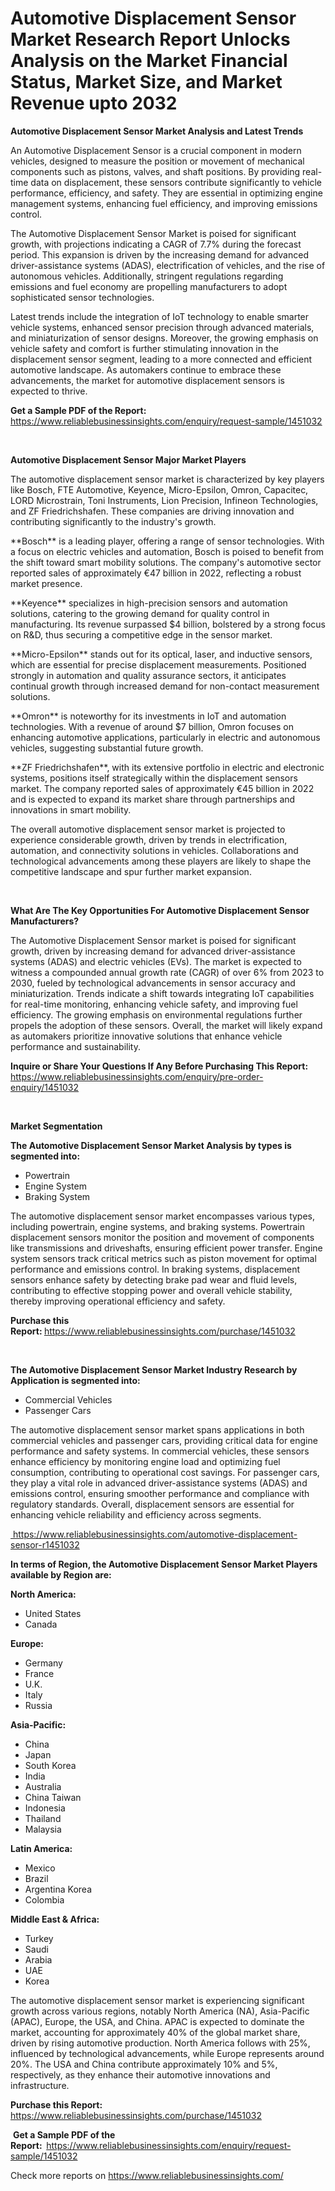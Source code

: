 <p><h1>Automotive Displacement Sensor Market Research Report Unlocks Analysis on the Market Financial Status, Market Size, and Market Revenue upto 2032</h1></p><p><strong>Automotive Displacement Sensor Market Analysis and Latest Trends</strong></p>
<p><p>An Automotive Displacement Sensor is a crucial component in modern vehicles, designed to measure the position or movement of mechanical components such as pistons, valves, and shaft positions. By providing real-time data on displacement, these sensors contribute significantly to vehicle performance, efficiency, and safety. They are essential in optimizing engine management systems, enhancing fuel efficiency, and improving emissions control.</p><p>The Automotive Displacement Sensor Market is poised for significant growth, with projections indicating a CAGR of 7.7% during the forecast period. This expansion is driven by the increasing demand for advanced driver-assistance systems (ADAS), electrification of vehicles, and the rise of autonomous vehicles. Additionally, stringent regulations regarding emissions and fuel economy are propelling manufacturers to adopt sophisticated sensor technologies.</p><p>Latest trends include the integration of IoT technology to enable smarter vehicle systems, enhanced sensor precision through advanced materials, and miniaturization of sensor designs. Moreover, the growing emphasis on vehicle safety and comfort is further stimulating innovation in the displacement sensor segment, leading to a more connected and efficient automotive landscape. As automakers continue to embrace these advancements, the market for automotive displacement sensors is expected to thrive.</p></p>
<p><strong>Get a Sample PDF of the Report:&nbsp;</strong> <a href="https://www.reliablebusinessinsights.com/enquiry/request-sample/1451032?utm_campaign=2760&utm_medium=2&utm_source=Github&utm_content=ia&utm_term=30032025&utm_id=automotive-displacement-sensor">https://www.reliablebusinessinsights.com/enquiry/request-sample/1451032</a></p>
<p>&nbsp;</p>
<p><strong>Automotive Displacement Sensor Major Market Players</strong></p>
<p><p>The automotive displacement sensor market is characterized by key players like Bosch, FTE Automotive, Keyence, Micro-Epsilon, Omron, Capacitec, LORD Microstrain, Toni Instruments, Lion Precision, Infineon Technologies, and ZF Friedrichshafen. These companies are driving innovation and contributing significantly to the industry's growth.</p><p>**Bosch** is a leading player, offering a range of sensor technologies. With a focus on electric vehicles and automation, Bosch is poised to benefit from the shift toward smart mobility solutions. The company's automotive sector reported sales of approximately €47 billion in 2022, reflecting a robust market presence.</p><p>**Keyence** specializes in high-precision sensors and automation solutions, catering to the growing demand for quality control in manufacturing. Its revenue surpassed $4 billion, bolstered by a strong focus on R&D, thus securing a competitive edge in the sensor market.</p><p>**Micro-Epsilon** stands out for its optical, laser, and inductive sensors, which are essential for precise displacement measurements. Positioned strongly in automation and quality assurance sectors, it anticipates continual growth through increased demand for non-contact measurement solutions.</p><p>**Omron** is noteworthy for its investments in IoT and automation technologies. With a revenue of around $7 billion, Omron focuses on enhancing automotive applications, particularly in electric and autonomous vehicles, suggesting substantial future growth.</p><p>**ZF Friedrichshafen**, with its extensive portfolio in electric and electronic systems, positions itself strategically within the displacement sensors market. The company reported sales of approximately €45 billion in 2022 and is expected to expand its market share through partnerships and innovations in smart mobility.</p><p>The overall automotive displacement sensor market is projected to experience considerable growth, driven by trends in electrification, automation, and connectivity solutions in vehicles. Collaborations and technological advancements among these players are likely to shape the competitive landscape and spur further market expansion.</p></p>
<p>&nbsp;</p>
<p><strong>What Are The Key Opportunities For Automotive Displacement Sensor Manufacturers?</strong></p>
<p><p>The Automotive Displacement Sensor market is poised for significant growth, driven by increasing demand for advanced driver-assistance systems (ADAS) and electric vehicles (EVs). The market is expected to witness a compounded annual growth rate (CAGR) of over 6% from 2023 to 2030, fueled by technological advancements in sensor accuracy and miniaturization. Trends indicate a shift towards integrating IoT capabilities for real-time monitoring, enhancing vehicle safety, and improving fuel efficiency. The growing emphasis on environmental regulations further propels the adoption of these sensors. Overall, the market will likely expand as automakers prioritize innovative solutions that enhance vehicle performance and sustainability.</p></p>
<p><strong>Inquire or Share Your Questions If Any Before Purchasing This Report:</strong> <a href="https://www.reliablebusinessinsights.com/enquiry/pre-order-enquiry/1451032?utm_campaign=2760&utm_medium=2&utm_source=Github&utm_content=ia&utm_term=30032025&utm_id=automotive-displacement-sensor">https://www.reliablebusinessinsights.com/enquiry/pre-order-enquiry/1451032</a></p>
<p>&nbsp;</p>
<p><strong>Market Segmentation</strong></p>
<p><strong>The Automotive Displacement Sensor Market Analysis by types is segmented into:</strong></p>
<p><ul><li>Powertrain</li><li>Engine System</li><li>Braking System</li></ul></p>
<p><p>The automotive displacement sensor market encompasses various types, including powertrain, engine systems, and braking systems. Powertrain displacement sensors monitor the position and movement of components like transmissions and driveshafts, ensuring efficient power transfer. Engine system sensors track critical metrics such as piston movement for optimal performance and emissions control. In braking systems, displacement sensors enhance safety by detecting brake pad wear and fluid levels, contributing to effective stopping power and overall vehicle stability, thereby improving operational efficiency and safety.</p></p>
<p><strong>Purchase this Report:&nbsp;</strong><a href="https://www.reliablebusinessinsights.com/purchase/1451032?utm_campaign=2760&utm_medium=2&utm_source=Github&utm_content=ia&utm_term=30032025&utm_id=automotive-displacement-sensor">https://www.reliablebusinessinsights.com/purchase/1451032</a></p>
<p>&nbsp;</p>
<p><strong>The Automotive Displacement Sensor Market Industry Research by Application is segmented into:</strong></p>
<p><ul><li>Commercial Vehicles</li><li>Passenger Cars</li></ul></p>
<p><p>The automotive displacement sensor market spans applications in both commercial vehicles and passenger cars, providing critical data for engine performance and safety systems. In commercial vehicles, these sensors enhance efficiency by monitoring engine load and optimizing fuel consumption, contributing to operational cost savings. For passenger cars, they play a vital role in advanced driver-assistance systems (ADAS) and emissions control, ensuring smoother performance and compliance with regulatory standards. Overall, displacement sensors are essential for enhancing vehicle reliability and efficiency across segments.</p></p>
<p><a href="https://www.reliablebusinessinsights.com/automotive-displacement-sensor-r1451032?utm_campaign=2760&utm_medium=2&utm_source=Github&utm_content=ia&utm_term=30032025&utm_id=automotive-displacement-sensor">&nbsp;https://www.reliablebusinessinsights.com/automotive-displacement-sensor-r1451032</a></p>
<p><strong>In terms of Region, the Automotive Displacement Sensor Market Players available by Region are:</strong></p>
<p>
    <p> <strong> North America: </strong>
        <ul>
            <li>United States</li>
            <li>Canada</li>
        </ul>
        </p> 
    <p> <strong> Europe: </strong>
        <ul>
            <li>Germany</li>
            <li>France</li>
            <li>U.K.</li>
            <li>Italy</li>
            <li>Russia</li>
        </ul>
        </p> 
    <p> <strong> Asia-Pacific: </strong>
        <ul>
            <li>China</li>
            <li>Japan</li>
            <li>South Korea</li>
            <li>India</li>
            <li>Australia</li>
            <li>China Taiwan</li>
            <li>Indonesia</li>
            <li>Thailand</li>
            <li>Malaysia</li>
        </ul>
        </p> 
    <p> <strong> Latin America: </strong>
        <ul>
            <li>Mexico</li>
            <li>Brazil</li>
            <li>Argentina Korea</li>
            <li>Colombia</li>
        </ul>
        </p> 
    <p> <strong> Middle East & Africa: </strong>
        <ul>
            <li>Turkey</li>
            <li>Saudi</li>
            <li>Arabia</li>
            <li>UAE</li>
            <li>Korea</li>
        </ul>
    </p>
    </p>
<p><p>The automotive displacement sensor market is experiencing significant growth across various regions, notably North America (NA), Asia-Pacific (APAC), Europe, the USA, and China. APAC is expected to dominate the market, accounting for approximately 40% of the global market share, driven by rising automotive production. North America follows with 25%, influenced by technological advancements, while Europe represents around 20%. The USA and China contribute approximately 10% and 5%, respectively, as they enhance their automotive innovations and infrastructure.</p></p>
<p><strong>Purchase this Report: </strong><a href="https://www.reliablebusinessinsights.com/purchase/1451032?utm_campaign=2760&utm_medium=2&utm_source=Github&utm_content=ia&utm_term=30032025&utm_id=automotive-displacement-sensor">https://www.reliablebusinessinsights.com/purchase/1451032</a></p>
<p>&nbsp;<strong>Get a Sample PDF of the Report:&nbsp;&nbsp;</strong><a href="https://www.reliablebusinessinsights.com/enquiry/request-sample/1451032?utm_campaign=2760&utm_medium=2&utm_source=Github&utm_content=ia&utm_term=30032025&utm_id=automotive-displacement-sensor">https://www.reliablebusinessinsights.com/enquiry/request-sample/1451032</a></p>
<p><strong></strong></p>
<p>Check more reports on <a href="https://www.reliablebusinessinsights.com/?utm_campaign=2760&utm_medium=2&utm_source=Github&utm_content=ia&utm_term=30032025&utm_id=automotive-displacement-sensor">https://www.reliablebusinessinsights.com/</a></p>